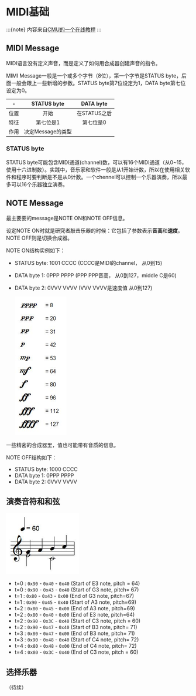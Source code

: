 # MIDI基础

:::{note}
内容来自[CMU的一个在线教程](https://www.cs.cmu.edu/~music/cmsip/readings/MIDI%20tutorial%20for%20programmers.html)
:::

## MIDI Message

MIDI语言没有定义声音，而是定义了如何用合成器创建声音的指令。

MIMI Message一般是一个或多个字节（8位），第一个字节是STATUS byte，后面一般会跟上一些新增的参数。STATUS byte第7位设定为1，DATA byte第七位设定为0。

|  -   |    STATUS byte    |  DATA byte   |
|:----:|:-----------------:|:------------:|
| 位置 |       开始        | 在STATUS之后 |
| 特征 |     第七位是1     |  第七位是0   |
| 作用 | 决定Message的类型 |              |

### STATUS byte

STATUS byte可能包含MIDI通道(channel)数，可以有16个MIDI通道（从0~15，使用十六进制数）。实践中，音乐家和软件一般是从1开始计数，所以在使用相关软件和程序时要判断是不是从0计数。一个chennel可以控制一个乐器演奏，所以最多可以16个乐器独立演奏。

## NOTE Message

最主要要的message是NOTE ON和NOTE OFF信息。

设定NOTE ON时就是研究者敲击乐器的时候：它包括了参数表示**音高**和**速度**。NOTE OFF则是切换合成器。

NOTE ON结构实例如下：

* STATUS byte: 1001 CCCC (CCCC是MIDI的channel， 从0到15)
* DATA byte 1: 0PPP PPPP (PPP PPP音高， 从0到127，middle C是60)
* DATA byte 2: 0VVV VVVV (VVV VVVV是速度值 从0到127)

    ![](assets/img/2022-01-07-10-43-20.png)

一些精密的合成器里，值也可能带有音质的信息。

NOTE OFF结构如下：

* STATUS byte: 1000 CCCC 
* DATA byte 1: 0PPP PPPP
* DATA byte 2: 0VVV VVVV

## 演奏音符和和弦

![](assets/img/2022-01-07-10-58-18.png)

* t=0 : `0x90` - `0x40` - `0x40` (Start of E3 note, pitch = 64)
* t=0 : `0x90` - `0x43` - `0x40` (Start of G3 note, pitch= 67)
* t=1 : `0x80` - `0x43` - `0x00` (End of G3 note, pitch=67)
* t=1 : `0x90` - `0x45` - `0x40` (Start of A3 note, pitch=69)
* t=2 : `0x80` - `0x45` - `0x00` (End of A3 note, pitch=69)
* t=2 : `0x80` - `0x40` - `0x00` (End of E3 note, pitch=64)
* t=2 : `0x90` - `0x3C` - `0x40` (Start of C3 note, pitch = 60)
* t=2 : `0x90` - `0x47` - `0x40` (Start of B3 note, pitch= 71)
* t=3 : `0x80` - `0x47` - `0x00` (End of B3 note, pitch= 71)
* t=3 : `0x90` - `0x48` - `0x40` (Start of C4 note, pitch= 72)
* t=4 : `0x80` - `0x48` - `0x00` (End of C4 note, pitch= 72)
* t=4 : `0x80` - `0x3C` - `0x40` (End of C3 note, pitch = 60)

## 选择乐器

（待续）